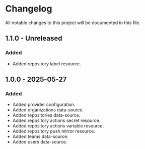 # Changelog

All notable changes to this project will be documented in this file.

## 1.1.0 - Unreleased

### Added

- Added repository label resource.

## 1.0.0 - 2025-05-27

### Added

- Added provider configuration.
- Added organizations data-source.
- Added repositories data-source.
- Added repository actions secret resource.
- Added repository actions variable resource.
- Added repository push mirror resource.
- Added teams data-source.
- Added users data-source.
